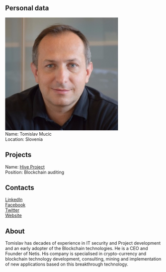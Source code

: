 ## Personal data
![ photo](photo/tomislav_mucic.jpg)  
Name: Tomislav Mucic  
Location: Slovenia
## Projects 
Name: [Hive Project](../projects/hive.md)  
Position: Blockchain auditing 
## Contacts
[LinkedIn](https://www.linkedin.com/in/tomislav-mu%C4%8Di%C4%8D-8486a7/)  
[Facebook](https://www.facebook.com/tomislav.mucic.5)  
[Twitter](https://twitter.com/TomoMucic)  
[Website](https://www.netis.si/)
## About
Tomislav has decades of experience in IT security and Project development and an early adopter of the Blockchain technologies. He is a CEO and Founder of Netis. 
His company is specialised in crypto-currency and blockchain technology development, consulting, mining and implementation of new applications based on this breakthrough technology.
